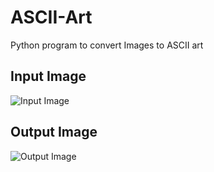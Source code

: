# ASCII-Art
Python program to convert Images to ASCII art

## Input Image

![Input Image](https://raw.githubusercontent.com/akashraj97/ASCII-Art/master/dog.png)

## Output Image
![Output Image](https://raw.githubusercontent.com/akashraj97/ASCII-Art/master/ascii_art.jpeg&s=200)